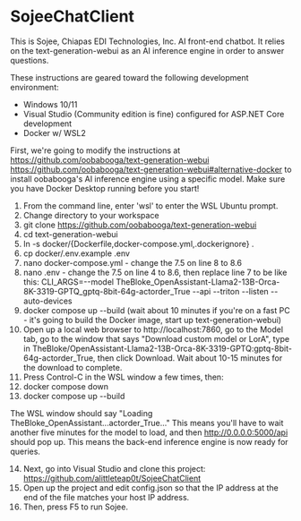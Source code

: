 # SojeeChatClient

This is Sojee, Chiapas EDI Technologies, Inc. AI front-end chatbot.  It relies on the text-generation-webui as an AI inference engine in order to answer questions.

These instructions are geared toward the following development environment:
- Windows 10/11
- Visual Studio (Community edition is fine) configured for ASP.NET Core development
- Docker w/ WSL2

First, we're going to modify the instructions at [https://github.com/oobabooga/text-generation-webui ](https://github.com/oobabooga/text-generation-webui#alternative-docker)https://github.com/oobabooga/text-generation-webui#alternative-docker to install oobabooga's AI inference engine using a specific model.  Make sure you have Docker Desktop running before you start!

1. From the command line, enter 'wsl' to enter the WSL Ubuntu prompt.
2. Change directory to your workspace
3. git clone https://github.com/oobabooga/text-generation-webui
4. cd text-generation-webui
5. ln -s docker/{Dockerfile,docker-compose.yml,.dockerignore} .
6. cp docker/.env.example .env
7. nano docker-compose.yml - change the 7.5 on line 8 to 8.6
8. nano .env - change the 7.5 on line 4 to 8.6, then replace line 7 to be like this:
   CLI_ARGS=--model TheBloke_OpenAssistant-Llama2-13B-Orca-8K-3319-GPTQ_gptq-8bit-64g-actorder_True --api --triton --listen --auto-devices
9. docker compose up --build
    (wait about 10 minutes if you're on a fast PC - it's going to build the Docker image, start up text-generation-webui)
10. Open up a local web browser to http://localhost:7860, go to the Model tab, go to the window that says "Download custom model or LorA", type in TheBloke/OpenAssistant-Llama2-13B-Orca-8K-3319-GPTQ:gptq-8bit-64g-actorder_True, then click Download.  Wait about 10-15 minutes for the download to complete.
11. Press Control-C in the WSL window a few times, then:
12. docker compose down
13. docker compose up --build

The WSL window should say "Loading TheBloke_OpenAssistant...actorder_True..."   This means you'll have to wait another five minutes for the model to load, and then http://0.0.0.0:5000/api should pop up.  This means the back-end inference engine is now ready for queries.

14. Next, go into Visual Studio and clone this project: https://github.com/alittleteap0t/SojeeChatClient
15. Open up the project and edit config.json so that the IP address at the end of the file matches your host IP address.
16. Then, press F5 to run Sojee.


